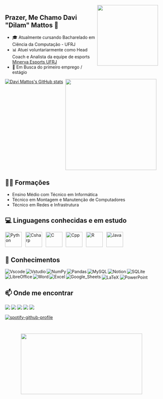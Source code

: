 <img width="200" height="200" src="https://media.tenor.com/mhLPO2VldCkAAAAM/0001.gif" align=right>

## Prazer, Me Chamo Davi "Dilam" Mattos 👋

  - 🎓 Atualmente cursando Bacharelado em Ciência da Computação - UFRJ
  - 📊 Atuei voluntariarmente como Head Coach e Analista da equipe de esports [Minerva Esports UFRJ](https://www.instagram.com/minervaesports/)
  - 🔎 Em Busca do primeiro emprego / estágio


[![Davi Mattos's GitHub stats](https://github-readme-stats.vercel.app/api?username=DaviMattos14&show_icons=true&theme=synthwave)](https://github.com/anuraghazra/github-readme-stats)&nbsp;
<img src="https://github-readme-stats.vercel.app/api/top-langs/?username=DaviMattos14&hide_progress=false&theme=synthwave" width="300" align="top">




## 👨‍🎓 Formações 
  - Ensino Médio com Técnico em Informática
  - Técnico em Montagem e Manutenção de Computadores
  - Técnico em Redes e Infrastrutura 

## 💻 Linguagens conhecidas e em estudo


<img align="center" alt="Python" height="50" width="55" src="https://cdn.jsdelivr.net/gh/devicons/devicon/icons/python/python-original.svg"> &nbsp;
<img align="center" alt="Csharp" height="50" width="55" src="https://cdn.jsdelivr.net/gh/devicons/devicon/icons/csharp/csharp-original.svg"> &nbsp;
<img align="center" alt="C" height="50" width="55" src="https://cdn.jsdelivr.net/gh/devicons/devicon/icons/c/c-original.svg"> &nbsp;
<img align="center" alt="Cpp" height="50" width="55" src="https://cdn.jsdelivr.net/gh/devicons/devicon/icons/cplusplus/cplusplus-original.svg"> &nbsp;
<img align="center" alt="R" height="50" width="55" src="https://cdn.jsdelivr.net/gh/devicons/devicon/icons/r/r-original.svg"> &nbsp;
<img align="center" alt="Java" height="50" width="55" src="https://cdn.jsdelivr.net/gh/devicons/devicon/icons/java/java-original-wordmark.svg">

## 🧠 Conhecimentos

<img align="left" alt="Vscode" src="https://img.shields.io/badge/VSCode-0078D4?style=for-the-badge&logo=visual%20studio%20code&logoColor=white">
<img align="left" alt="Vstudio" src="https://img.shields.io/badge/Visual_Studio-5C2D91?style=for-the-badge&logo=visual%20studio&logoColor=white">
<img align="left" alt="NumPy" src="https://img.shields.io/badge/Numpy-777BB4?style=for-the-badge&logo=numpy&logoColor=white">
<img align="left" alt="Pandas" src="https://img.shields.io/badge/Pandas-2C2D72?style=for-the-badge&logo=pandas&logoColor=white">
<img align="left" alt="MySQL" src="https://img.shields.io/badge/MySQL-005C84?style=for-the-badge&logo=mysql&logoColor=white"> 
<img align="center" alt="SQLite" src="https://img.shields.io/badge/SQLite-07405E?style=for-the-badge&logo=sqlite&logoColor=white">

<img align="left" alt="Notion" src="https://img.shields.io/badge/Notion-000000?style=for-the-badge&logo=notion&logoColor=white">
<img align="center" alt="LaTeX" src="https://img.shields.io/badge/LaTeX-47A141?style=for-the-badge&logo=LaTeX&logoColor=white">

<img align="left" alt="LibreOffice" src="https://img.shields.io/badge/LibreOffice-18A303?style=for-the-badge&logo=LibreOffice&logoColor=white">
<img align="left" alt="Word" src="https://img.shields.io/badge/Microsoft_Word-2B579A?style=for-the-badge&logo=microsoft-word&logoColor=white">
<img align="center" alt="PowerPoint" src="https://img.shields.io/badge/Microsoft_PowerPoint-B7472A?style=for-the-badge&logo=microsoft-powerpoint&logoColor=white">
<img align="left" alt="Excel" src="https://img.shields.io/badge/Microsoft_Excel-217346?style=for-the-badge&logo=microsoft-excel&logoColor=white">
<img align="left" alt="Google_Sheets" src="https://img.shields.io/badge/Google%20Sheets-34A853?style=for-the-badge&logo=google-sheets&logoColor=white"> &nbsp;

## 📫 Onde me encontrar

<div> 
  
  <a href="https://t.me/mattos_14" target="_blank"><img src="https://img.shields.io/badge/Telegram-2CA5E0?style=for-the-badge&logo=telegram&logoColor=white" target="_blank"></a>
  <a href="https://www.linkedin.com/in/davismattos14/" target="_blank"><img src="https://img.shields.io/badge/-LinkedIn-%230077B5?style=for-the-badge&logo=linkedin&logoColor=white" target="_blank"></a>
  <a href="https://discord.gg/UVhj6Gv" target="_blank"><img src="https://img.shields.io/badge/Discord-7289DA?style=for-the-badge&logo=discord&logoColor=white" target="_blank"></a> 
  <a href = "mailto:contato.davimattos14@gmail.com"><img src="https://img.shields.io/badge/Gmail-D14836?style=for-the-badge&logo=gmail&logoColor=white" target="_blank"></a> 
  <a href="https://twitter.com/D1lam" target="_blank"><img src="https://img.shields.io/badge/Twitter-1DA1F2?style=for-the-badge&logo=twitter&logoColor=white" target="_blank"></a>
</div>

[![spotify-github-profile](https://spotify-github-profile.vercel.app/api/view?uid=12156916639&cover_image=true&theme=natemoo-re&show_offline=false&background_color=121212&interchange=false&bar_color=53b14f&bar_color_cover=false)](https://spotify-github-profile.vercel.app/api/view?uid=12156916639&redirect=true)

&nbsp; <div align="center">
  <img width="400" height="200" src="https://media.tenor.com/kGcYEHb08sAAAAAC/netero-hunter-x-hunter.gif">
</div>



